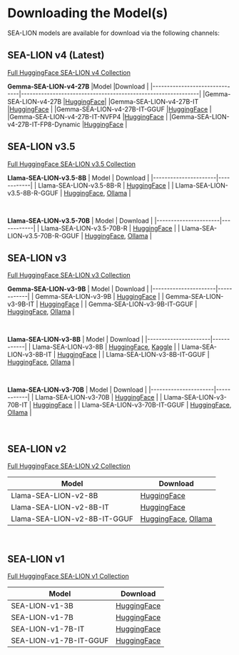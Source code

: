# Downloading the Model(s)

SEA-LION models are available for download via the following channels:

## SEA-LION v4 (Latest)
[Full HuggingFace SEA-LION v4 Collection](https://huggingface.co/collections/aisingapore/sea-lion-v4-68aa7bb8061d497a4f9f2fec)

**Gemma-SEA-LION-v4-27B**
|Model	                        |Download                                                      |
|-------------------------------|--------------------------------------------------------------|
|Gemma-SEA-LION-v4-27B	        |[HuggingFace](https://huggingface.co/aisingapore/Gemma-SEA-LION-v4)|
|Gemma-SEA-LION-v4-27B-IT	    |[HuggingFace](https://huggingface.co/aisingapore/Gemma-SEA-LION-v4-IT) |
|Gemma-SEA-LION-v4-27B-IT-GGUF	|[HuggingFace](https://huggingface.co/aisingapore/Gemma-SEA-LION-v4-IT-GGUF) |
|Gemma-SEA-LION-v4-27B-IT-NVFP4	|[HuggingFace](https://huggingface.co/aisingapore/Gemma-SEA-LION-v4-IT-NVFP4) |
|Gemma-SEA-LION-v4-27B-IT-FP8-Dynamic	|[HuggingFace](https://huggingface.co/aisingapore/Gemma-SEA-LION-v4-IT-FP8-Dynamic) |


## SEA-LION v3.5
[Full HuggingFace SEA-LION v3.5 Collection](https://huggingface.co/collections/aisingapore/sea-lion-v35-67fc3ab84300d7e6088fa32c)

**Llama-SEA-LION-v3.5-8B**
| Model                | Download   |
|----------------------|------------|
| Llama-SEA-LION-v3.5-8B-R      | [HuggingFace](https://huggingface.co/aisingapore/Llama-SEA-LION-v3.5-8B-R) |
| Llama-SEA-LION-v3.5-8B-R-GGUF | [HuggingFace](https://huggingface.co/aisingapore/Llama-SEA-LION-v3.5-8B-R-GGUF), [Ollama](https://ollama.com/aisingapore/Llama-SEA-LION-v3.5-8B-R) |

<br>

**Llama-SEA-LION-v3.5-70B**
| Model                | Download   |
|----------------------|------------|
| Llama-SEA-LION-v3.5-70B-R    | [HuggingFace](https://huggingface.co/aisingapore/Llama-SEA-LION-v3.5-70B-R)      |
| Llama-SEA-LION-v3.5-70B-R-GGUF | [HuggingFace](https://huggingface.co/aisingapore/Llama-SEA-LION-v3.5-70B-R-GGUF), [Ollama](https://ollama.com/aisingapore/Llama-SEA-LION-v3.5-70B-R) |


## SEA-LION v3
[Full HuggingFace SEA-LION v3 Collection](https://huggingface.co/collections/aisingapore/sea-lionv3-672589a39cdadd6a5b199581)

**Gemma-SEA-LION-v3-9B**
| Model                | Download   |
|----------------------|------------|
| Gemma-SEA-LION-v3-9B           | [HuggingFace](https://huggingface.co/aisingapore/Gemma-SEA-LION-v3-9B)      |
| Gemma-SEA-LION-v3-9B-IT | [HuggingFace](https://huggingface.co/aisingapore/Gemma-SEA-LION-v3-9B-IT)      |
| Gemma-SEA-LION-v3-9B-IT-GGUF | [HuggingFace](https://huggingface.co/aisingapore/Gemma-SEA-LION-v3-9B-IT-GGUF), [Ollama](https://ollama.com/aisingapore/Gemma-SEA-LION-v3-9B-IT)      |

<br>

**Llama-SEA-LION-v3-8B**
| Model                | Download   |
|----------------------|------------|
| Llama-SEA-LION-v3-8B           | [HuggingFace](https://huggingface.co/aisingapore/Llama-SEA-LION-v3-8B), [Kaggle](https://www.kaggle.com/models/ai-singapore/llama3.1-8b-cpt-sea-lionv3-base)      |
| Llama-SEA-LION-v3-8B-IT | [HuggingFace](https://huggingface.co/aisingapore/Llama-SEA-LION-v3-8B-IT)      |
| Llama-SEA-LION-v3-8B-IT-GGUF | [HuggingFace](https://huggingface.co/aisingapore/Llama-SEA-LION-v3-8B-IT-GGUF), [Ollama](https://ollama.com/aisingapore/Llama-SEA-LION-v3-8B-IT)      |

<br>

**Llama-SEA-LION-v3-70B**
| Model                | Download   |
|----------------------|------------|
| Llama-SEA-LION-v3-70B    | [HuggingFace](https://huggingface.co/aisingapore/Llama-SEA-LION-v3-70B)      |
| Llama-SEA-LION-v3-70B-IT | [HuggingFace](https://huggingface.co/aisingapore/Llama-SEA-LION-v3-70B-IT)      |
| Llama-SEA-LION-v3-70B-IT-GGUF | [HuggingFace](https://huggingface.co/aisingapore/Llama-SEA-LION-v3-70B-IT-GGUF), [Ollama](https://ollama.com/aisingapore/Llama-SEA-LION-v3-70B-IT)      |

<br>

## SEA-LION v2
[Full HuggingFace SEA-LION v2 Collection](https://huggingface.co/collections/aisingapore/sea-lionv2-672589c4c7ea47e4174d3e7f)


| Model                | Download   |
|----------------------|------------|
| Llama-SEA-LION-v2-8B           | [HuggingFace](https://huggingface.co/aisingapore/Llama-SEA-LION-v2-8B)      |
| Llama-SEA-LION-v2-8B-IT | [HuggingFace](https://huggingface.co/aisingapore/Llama-SEA-LION-v2-8B-IT)      |
| Llama-SEA-LION-v2-8B-IT-GGUF | [HuggingFace](https://huggingface.co/aisingapore/Llama-SEA-LION-v2-8B-IT-GGUF), [Ollama](https://ollama.com/aisingapore/Llama-SEA-LION-v2-8B-IT)      |


<br>

## SEA-LION v1
[Full HuggingFace SEA-LION v1 Collection](https://huggingface.co/collections/aisingapore/sea-lionv1-672589cd29a1781afa6be35e)


| Model                | Download   |
|----------------------|------------|
| SEA-LION-v1-3B          | [HuggingFace](https://huggingface.co/aisingapore/SEA-LION-v1-3B)      |
| SEA-LION-v1-7B          | [HuggingFace](https://huggingface.co/aisingapore/SEA-LION-v1-7B)      |
| SEA-LION-v1-7B-IT | [HuggingFace](https://huggingface.co/aisingapore/SEA-LION-v1-7B-IT)      |
| SEA-LION-v1-7B-IT-GGUF | [HuggingFace](https://huggingface.co/aisingapore/SEA-LION-v1-7B-IT-GGUF)     
